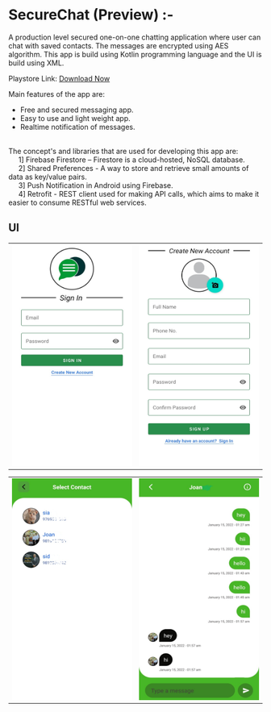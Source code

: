 # SecureChat (Preview) :-

A production level secured one-on-one chatting application where user can chat with saved contacts. The messages are encrypted using AES algorithm. 
This app is build using Kotlin programming language and the UI is build using XML.

Playstore Link: [Download Now](https://play.google.com/store/apps/details?id=com.downloader.securechat)

Main features of the app are:
* Free and secured messaging app.
* Easy to use and light weight app.
* Realtime notification of messages.

<br />
The concept's and libraries that are used for developing this app are:<br />
   &nbsp;&nbsp;&nbsp;&nbsp;   1] Firebase Firestore – Firestore is a cloud-hosted, NoSQL database.<br />
   &nbsp;&nbsp;&nbsp;&nbsp;   2] Shared Preferences -  A way to store and retrieve small amounts of data as key/value pairs.<br />
   &nbsp;&nbsp;&nbsp;&nbsp;   3] Push Notification in Android using Firebase. <br />
   &nbsp;&nbsp;&nbsp;&nbsp;   4] Retrofit - REST client used for making API calls, which aims to make it easier to consume RESTful web services.<br />
   
   
## UI
<table>
  <tr>
    <td><img src="App%20Screenshots/SecureChat1.png" width=600 height=440></td>
    <td><img src="App%20Screenshots/SecureChat2.png" width=600 height=440></td>
  </tr>
 </table>
 
 <table>
  <tr>
    <td><img src="App%20Screenshots/SecureChat3.png" width=600 height=440></td>
    <td><img src="App%20Screenshots/SecureChat4.png" width=600 height=440></td>
  </tr>
 </table>
 
 
